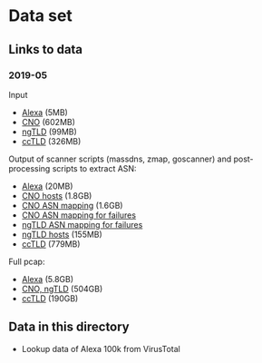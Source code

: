 # Data set

## Links to data

### 2019-05

Input
- [Alexa](https://tls13-evolution.sfo2.digitaloceanspaces.com/active-scans/outputs/1556701596/1556701596_alexa.domain.sortu+2ld.csv.gz) (5MB)
- [CNO](https://tls13-evolution.sfo2.digitaloceanspaces.com/active-scans/outputs/1556701596/1556701596_cno.domain.sortu.csv.gz) (602MB)
- [ngTLD](https://tls13-evolution.sfo2.digitaloceanspaces.com/active-scans/outputs/1556701596/1556701596_czdsnonet.domain.sortu.csv.gz) (99MB)
- [ccTLD](https://tls13-evolution.sfo2.digitaloceanspaces.com/active-scans/outputs/1556701596/1556944522_cctld.domain.sortu+2ld.csv.gz) (326MB)

Output of scanner scripts (massdns, zmap, goscanner) and post-processing scripts to extract ASN:
- [Alexa](https://tls13-evolution.sfo2.digitaloceanspaces.com/active-scans/outputs/1556701596/1556701596_alexa.domain.sortu+2ld.csv.massdns.onlyrr.ipdomain.wlip.wldomains.prefixed.sortu.shuf.zmap.ip.sortu.joined.goscanner.hosts.csv.gz) (20MB)
- [CNO hosts](https://tls13-evolution.sfo2.digitaloceanspaces.com/active-scans/outputs/1556701596/1556701596_cno.domain.sortu.csv.massdns.onlyrr.ipdomain.wlip.wldomains.prefixed.sortu.shuf.zmap.ip.sortu.joined.goscanner.hosts.csv.gz) (1.8GB)
- [CNO ASN mapping](https://tls13-evolution.sfo2.digitaloceanspaces.com/active-scans/outputs/1556701596/1556701596_cno.domain.sortu.csv.massdns.onlyrr.ipdomain.wlip.wldomains.prefixed.sortu.shuf.zmap.ip.sortu.joined.goscanner.hosts.asn.csv.gz) (1.6GB)
- [CNO ASN mapping for failures](https://tls13-evolution.sfo2.digitaloceanspaces.com/active-scans/outputs/1556701596/1556701596_cno.domain.sortu.csv.massdns.onlyrr.ipdomain.wlip.wldomains.prefixed.sortu.shuf.zmap.ip.sortu.joined.goscanner.hosts.otherfailure.asn.csv.gz)
- [ngTLD ASN mapping for failures](https://tls13-evolution.sfo2.digitaloceanspaces.com/active-scans/outputs/1556701596/1556701596_czdsnonet.domain.sortu.csv.massdns.onlyrr.ipdomain.wlip.wldomains.prefixed.sortu.shuf.zmap.ip.sortu.joined.goscanner.hosts.handshakefailure.asn.csv.gz)
- [ngTLD hosts](https://tls13-evolution.sfo2.digitaloceanspaces.com/active-scans/outputs/1556701596/1556701596_czdsnonet.domain.sortu.csv.massdns.onlyrr.ipdomain.wlip.wldomains.prefixed.sortu.shuf.zmap.ip.sortu.joined.goscanner.hosts.csv.gz) (155MB)
- [ccTLD](https://tls13-evolution.sfo2.digitaloceanspaces.com/active-scans/outputs/1556701596/1556944522_cctld.domain.sortu+2ld.csv.massdns.onlyrr.ipdomain.wlip.wldomains.prefixed.sortu.shuf.zmap.ip.sortu.joined.goscanner.hosts.csv.gz) (779MB)

Full pcap:
- [Alexa](https://tls13-evolution.sfo2.digitaloceanspaces.com/active-scans/outputs/1556701596/1556701596_alexa.domain.sortu+2ld.csv.massdns.onlyrr.ipdomain.wlip.wldomains.prefixed.sortu.shuf.zmap.ip.sortu.joined.goscanner.tcpdump.pcap) (5.8GB)
- [CNO, ngTLD](https://tls13-evolution.sfo2.digitaloceanspaces.com/active-scans/outputs/1556701596/1556701596_domains.csv.massdns.onlyrr.ipdomain.wlip.wldomains.prefixed.sortu.shuf.zmap.ip.sortu.joined.goscanner.tcpdump.pcap) (504GB)
- [ccTLD](https://tls13-evolution.sfo2.digitaloceanspaces.com/active-scans/outputs/1556701596/1556944522_cctld.domain.sortu+2ld.csv.massdns.onlyrr.ipdomain.wlip.wldomains.prefixed.sortu.shuf.zmap.ip.sortu.joined.goscanner.tcpdump.pcap) (190GB)


## Data in this directory

- Lookup data of Alexa 100k from VirusTotal
